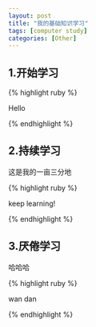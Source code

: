 ```yaml
---
layout: post
title: "我的基础知识学习"
tags: [computer study]
categories: [Other]
---
```



## 1.开始学习

{% highlight ruby %}

Hello

{% endhighlight %}

## 2.持续学习

这是我的一亩三分地

{% highlight ruby %}

keep learning!

{% endhighlight %}

## 3.厌倦学习

哈哈哈



{% highlight ruby %}

wan dan

{% endhighlight %}